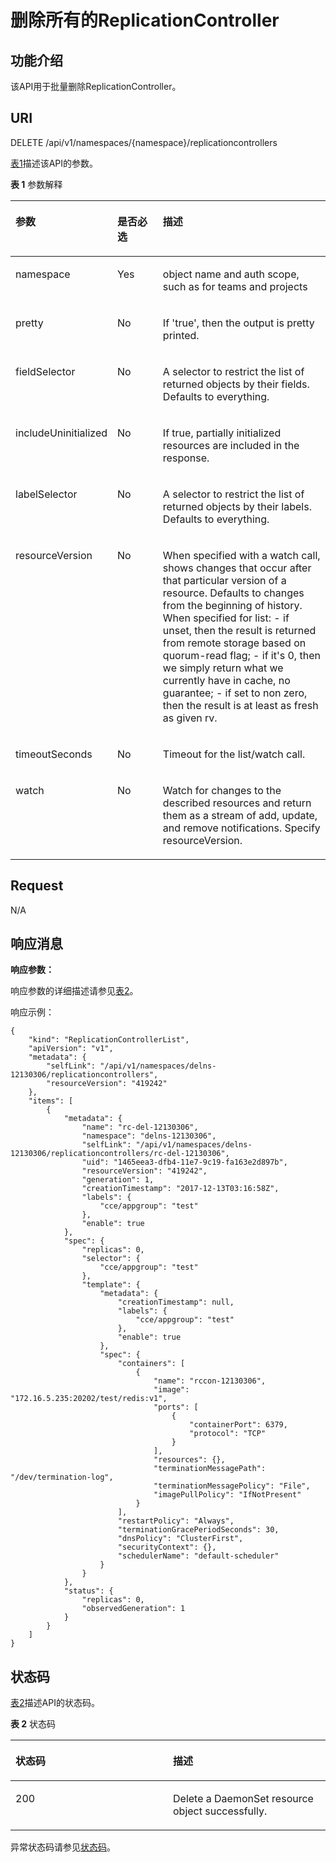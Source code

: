 # 删除所有的ReplicationController<a name="cce_02_0115"></a>

## 功能介绍<a name="section8059889"></a>

该API用于批量删除ReplicationController。

## URI<a name="section5430140"></a>

DELETE /api/v1/namespaces/\{namespace\}/replicationcontrollers

[表1](#table102928576216)描述该API的参数。

**表 1**  参数解释

<a name="table102928576216"></a>
<table><thead align="left"><tr id="row1829217571124"><th class="cellrowborder" valign="top" width="22.45%" id="mcps1.2.4.1.1"><p id="p62924575211"><a name="p62924575211"></a><a name="p62924575211"></a>参数</p>
</th>
<th class="cellrowborder" valign="top" width="16.33%" id="mcps1.2.4.1.2"><p id="p5292057725"><a name="p5292057725"></a><a name="p5292057725"></a>是否必选</p>
</th>
<th class="cellrowborder" valign="top" width="61.22%" id="mcps1.2.4.1.3"><p id="p102925571022"><a name="p102925571022"></a><a name="p102925571022"></a>描述</p>
</th>
</tr>
</thead>
<tbody><tr id="row10292457722"><td class="cellrowborder" valign="top" width="22.45%" headers="mcps1.2.4.1.1 "><p id="p14292557325"><a name="p14292557325"></a><a name="p14292557325"></a>namespace</p>
</td>
<td class="cellrowborder" valign="top" width="16.33%" headers="mcps1.2.4.1.2 "><p id="p16292105710219"><a name="p16292105710219"></a><a name="p16292105710219"></a>Yes</p>
</td>
<td class="cellrowborder" valign="top" width="61.22%" headers="mcps1.2.4.1.3 "><p id="p11345303"><a name="p11345303"></a><a name="p11345303"></a>object name and auth scope, such as for teams and projects</p>
</td>
</tr>
<tr id="row1729212579215"><td class="cellrowborder" valign="top" width="22.45%" headers="mcps1.2.4.1.1 "><p id="p72922571727"><a name="p72922571727"></a><a name="p72922571727"></a>pretty</p>
</td>
<td class="cellrowborder" valign="top" width="16.33%" headers="mcps1.2.4.1.2 "><p id="p11292105714218"><a name="p11292105714218"></a><a name="p11292105714218"></a>No</p>
</td>
<td class="cellrowborder" valign="top" width="61.22%" headers="mcps1.2.4.1.3 "><p id="p7589767"><a name="p7589767"></a><a name="p7589767"></a>If 'true', then the output is pretty printed.</p>
</td>
</tr>
<tr id="row1129235717210"><td class="cellrowborder" valign="top" width="22.45%" headers="mcps1.2.4.1.1 "><p id="p132935571928"><a name="p132935571928"></a><a name="p132935571928"></a>fieldSelector</p>
</td>
<td class="cellrowborder" valign="top" width="16.33%" headers="mcps1.2.4.1.2 "><p id="p192934575210"><a name="p192934575210"></a><a name="p192934575210"></a>No</p>
</td>
<td class="cellrowborder" valign="top" width="61.22%" headers="mcps1.2.4.1.3 "><p id="p20428731"><a name="p20428731"></a><a name="p20428731"></a>A selector to restrict the list of returned objects by their fields. Defaults to everything.</p>
</td>
</tr>
<tr id="row16293165715211"><td class="cellrowborder" valign="top" width="22.45%" headers="mcps1.2.4.1.1 "><p id="p5293157122"><a name="p5293157122"></a><a name="p5293157122"></a>includeUninitialized</p>
</td>
<td class="cellrowborder" valign="top" width="16.33%" headers="mcps1.2.4.1.2 "><p id="p112931571122"><a name="p112931571122"></a><a name="p112931571122"></a>No</p>
</td>
<td class="cellrowborder" valign="top" width="61.22%" headers="mcps1.2.4.1.3 "><p id="p172935575215"><a name="p172935575215"></a><a name="p172935575215"></a>If true, partially initialized resources are included in the response.</p>
</td>
</tr>
<tr id="row429315571214"><td class="cellrowborder" valign="top" width="22.45%" headers="mcps1.2.4.1.1 "><p id="p429314571724"><a name="p429314571724"></a><a name="p429314571724"></a>labelSelector</p>
</td>
<td class="cellrowborder" valign="top" width="16.33%" headers="mcps1.2.4.1.2 "><p id="p1729385716215"><a name="p1729385716215"></a><a name="p1729385716215"></a>No</p>
</td>
<td class="cellrowborder" valign="top" width="61.22%" headers="mcps1.2.4.1.3 "><p id="p35573848"><a name="p35573848"></a><a name="p35573848"></a>A selector to restrict the list of returned objects by their labels. Defaults to everything.</p>
</td>
</tr>
<tr id="row142938571425"><td class="cellrowborder" valign="top" width="22.45%" headers="mcps1.2.4.1.1 "><p id="p1829395717211"><a name="p1829395717211"></a><a name="p1829395717211"></a>resourceVersion</p>
</td>
<td class="cellrowborder" valign="top" width="16.33%" headers="mcps1.2.4.1.2 "><p id="p8293185712214"><a name="p8293185712214"></a><a name="p8293185712214"></a>No</p>
</td>
<td class="cellrowborder" valign="top" width="61.22%" headers="mcps1.2.4.1.3 "><p id="p63583974"><a name="p63583974"></a><a name="p63583974"></a>When specified with a watch call, shows changes that occur after that particular version of a resource. Defaults to changes from the beginning of history. When specified for list: - if unset, then the result is returned from remote storage based on quorum-read flag; - if it's 0, then we simply return what we currently have in cache, no guarantee; - if set to non zero, then the result is at least as fresh as given rv.</p>
</td>
</tr>
<tr id="row1629312571324"><td class="cellrowborder" valign="top" width="22.45%" headers="mcps1.2.4.1.1 "><p id="p529311571628"><a name="p529311571628"></a><a name="p529311571628"></a>timeoutSeconds</p>
</td>
<td class="cellrowborder" valign="top" width="16.33%" headers="mcps1.2.4.1.2 "><p id="p1729312571328"><a name="p1729312571328"></a><a name="p1729312571328"></a>No</p>
</td>
<td class="cellrowborder" valign="top" width="61.22%" headers="mcps1.2.4.1.3 "><p id="p55764358"><a name="p55764358"></a><a name="p55764358"></a>Timeout for the list/watch call.</p>
</td>
</tr>
<tr id="row162932571326"><td class="cellrowborder" valign="top" width="22.45%" headers="mcps1.2.4.1.1 "><p id="p192931557426"><a name="p192931557426"></a><a name="p192931557426"></a>watch</p>
</td>
<td class="cellrowborder" valign="top" width="16.33%" headers="mcps1.2.4.1.2 "><p id="p172931057124"><a name="p172931057124"></a><a name="p172931057124"></a>No</p>
</td>
<td class="cellrowborder" valign="top" width="61.22%" headers="mcps1.2.4.1.3 "><p id="p49049245"><a name="p49049245"></a><a name="p49049245"></a>Watch for changes to the described resources and return them as a stream of add, update, and remove notifications. Specify resourceVersion.</p>
</td>
</tr>
</tbody>
</table>

## Request<a name="section48871261"></a>

N/A

## 响应消息<a name="section37188165"></a>

**响应参数：**

响应参数的详细描述请参见[表2](响应数据结构.md#zh-cn_topic_0079614930_table5881294)。

响应示例：

```
{
    "kind": "ReplicationControllerList",
    "apiVersion": "v1",
    "metadata": {
        "selfLink": "/api/v1/namespaces/delns-12130306/replicationcontrollers",
        "resourceVersion": "419242"
    },
    "items": [
        {
            "metadata": {
                "name": "rc-del-12130306",
                "namespace": "delns-12130306",
                "selfLink": "/api/v1/namespaces/delns-12130306/replicationcontrollers/rc-del-12130306",
                "uid": "1465eea3-dfb4-11e7-9c19-fa163e2d897b",
                "resourceVersion": "419242",
                "generation": 1,
                "creationTimestamp": "2017-12-13T03:16:58Z",
                "labels": {
                    "cce/appgroup": "test"
                },
                "enable": true
            },
            "spec": {
                "replicas": 0,
                "selector": {
                    "cce/appgroup": "test"
                },
                "template": {
                    "metadata": {
                        "creationTimestamp": null,
                        "labels": {
                            "cce/appgroup": "test"
                        },
                        "enable": true
                    },
                    "spec": {
                        "containers": [
                            {
                                "name": "rccon-12130306",
                                "image": "172.16.5.235:20202/test/redis:v1",
                                "ports": [
                                    {
                                        "containerPort": 6379,
                                        "protocol": "TCP"
                                    }
                                ],
                                "resources": {},
                                "terminationMessagePath": "/dev/termination-log",
                                "terminationMessagePolicy": "File",
                                "imagePullPolicy": "IfNotPresent"
                            }
                        ],
                        "restartPolicy": "Always",
                        "terminationGracePeriodSeconds": 30,
                        "dnsPolicy": "ClusterFirst",
                        "securityContext": {},
                        "schedulerName": "default-scheduler"
                    }
                }
            },
            "status": {
                "replicas": 0,
                "observedGeneration": 1
            }
        }
    ]
}
```

## 状态码<a name="section66258029"></a>

[表2](#d0e16569)描述API的状态码。

**表 2**  状态码

<a name="d0e16569"></a>
<table><thead align="left"><tr id="row16396929"><th class="cellrowborder" valign="top" width="50%" id="mcps1.2.3.1.1"><p id="p53082843"><a name="p53082843"></a><a name="p53082843"></a>状态码</p>
</th>
<th class="cellrowborder" valign="top" width="50%" id="mcps1.2.3.1.2"><p id="p4743009"><a name="p4743009"></a><a name="p4743009"></a>描述</p>
</th>
</tr>
</thead>
<tbody><tr id="row48639485"><td class="cellrowborder" valign="top" width="50%" headers="mcps1.2.3.1.1 "><p id="p47484180"><a name="p47484180"></a><a name="p47484180"></a>200</p>
</td>
<td class="cellrowborder" valign="top" width="50%" headers="mcps1.2.3.1.2 "><p id="p21013392"><a name="p21013392"></a><a name="p21013392"></a>Delete a DaemonSet resource object successfully.</p>
</td>
</tr>
</tbody>
</table>

异常状态码请参见[状态码](状态码.md)。

